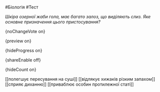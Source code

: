 #Біологія #Тест

*Шкіра озерної жаби гола, має багато залоз, що виділяють слиз. Яке основне призначення цього пристосування?*

{noChangeVote on}

{preview on}

{hideProgress on}

{shareEnable off}

{hideCount on}

[[полегшує пересування на суші]]
[[відлякує хижаків різким запахом]]
[[сприяє диханню]]
[[приваблює особин протилежної статі]]
